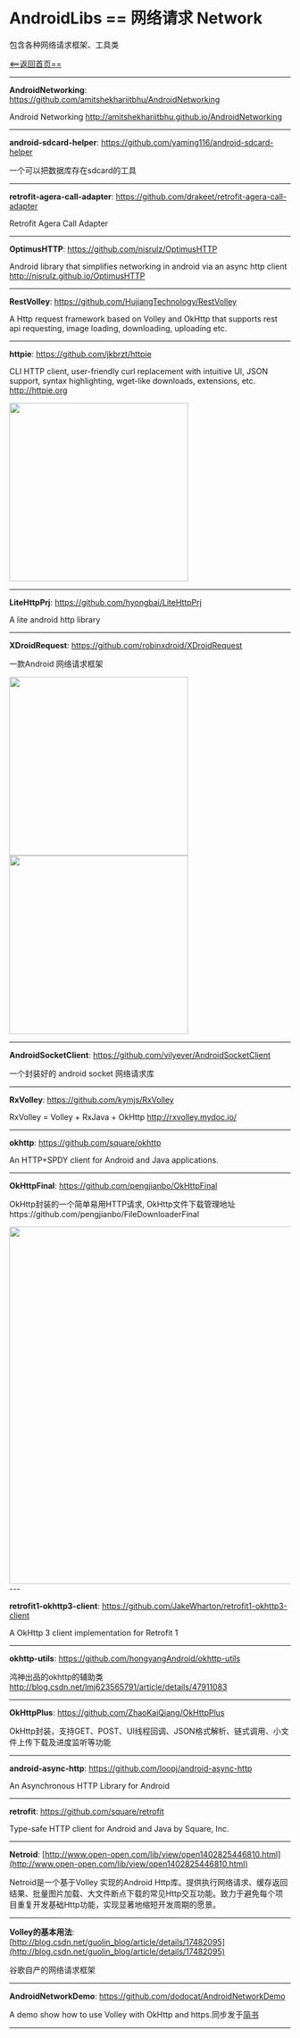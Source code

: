 # AndroidLibs == 网络请求 Network

包含各种网络请求框架、工具类

[<==返回首页==](https://github.com/XXApple/AndroidLibs)

---

**AndroidNetworking**: https://github.com/amitshekhariitbhu/AndroidNetworking

Android Networking http://amitshekhariitbhu.github.io/AndroidNetworking

---

**android-sdcard-helper**: https://github.com/yaming116/android-sdcard-helper

一个可以把数据库存在sdcard的工具

---

**retrofit-agera-call-adapter**: https://github.com/drakeet/retrofit-agera-call-adapter

Retrofit Agera Call Adapter

---

**OptimusHTTP**: https://github.com/nisrulz/OptimusHTTP

Android library that simplifies networking in android via an async http client http://nisrulz.github.io/OptimusHTTP

---

**RestVolley**: https://github.com/HujiangTechnology/RestVolley

A Http request framework based on Volley and OkHttp that supports rest api requesting, image loading, downloading, uploading etc.

---

**httpie**: https://github.com/jkbrzt/httpie

CLI HTTP client, user-friendly curl replacement with intuitive UI, JSON support, syntax highlighting, wget-like downloads, extensions, etc. http://httpie.org

<img src="https://raw.githubusercontent.com/jkbrzt/httpie/master/httpie.png" width="320" />

---

**LiteHttpPrj**: https://github.com/hyongbai/LiteHttpPrj

A lite android http library

---

**XDroidRequest**: https://github.com/robinxdroid/XDroidRequest

一款Android 网络请求框架

<img src="https://raw.githubusercontent.com/robinxdroid/XDroidRequest/master/1.jpg" width="320" /> <img src="https://raw.githubusercontent.com/robinxdroid/XDroidRequest/master/2.jpg" width="320" />

---

**AndroidSocketClient**: https://github.com/vilyever/AndroidSocketClient

一个封装好的 android socket 网络请求库

---

**RxVolley**: https://github.com/kymjs/RxVolley

RxVolley = Volley + RxJava + OkHttp http://rxvolley.mydoc.io/

---

**okhttp**: https://github.com/square/okhttp

An HTTP+SPDY client for Android and Java applications.

---

**OkHttpFinal**: https://github.com/pengjianbo/OkHttpFinal

OkHttp封装的一个简单易用HTTP请求, OkHttp文件下载管理地址https://github.com/pengjianbo/FileDownloaderFinal

<img src="https://raw.githubusercontent.com/pengjianbo/OkHttpFinal/master/images/okhttpfinal.jpg" width="640" />
---

**retrofit1-okhttp3-client**: https://github.com/JakeWharton/retrofit1-okhttp3-client

A OkHttp 3 client implementation for Retrofit 1

---

**okhttp-utils**: https://github.com/hongyangAndroid/okhttp-utils

鸿神出品的okhttp的辅助类 http://blog.csdn.net/lmj623565791/article/details/47911083

---

**OkHttpPlus**: https://github.com/ZhaoKaiQiang/OkHttpPlus

OkHttp封装，支持GET、POST、UI线程回调、JSON格式解析、链式调用、小文件上传下载及进度监听等功能

---

**android-async-http**: https://github.com/loopj/android-async-http

An Asynchronous HTTP Library for Android

---

**retrofit**: https://github.com/square/retrofit

Type-safe HTTP client for Android and Java by Square, Inc. 

---

**Netroid**: [http://www.open-open.com/lib/view/open1402825446810.html](http://www.open-open.com/lib/view/open1402825446810.html)

Netroid是一个基于Volley 实现的Android Http库。提供执行网络请求、缓存返回结果、批量图片加载、大文件断点下载的常见Http交互功能。致力于避免每个项目重复开发基础Http功能，实现显著地缩短开发周期的愿景。

---

**Volley的基本用法**: [http://blog.csdn.net/guolin_blog/article/details/17482095](http://blog.csdn.net/guolin_blog/article/details/17482095)

谷歌自产的网络请求框架

---

**AndroidNetworkDemo**: https://github.com/dodocat/AndroidNetworkDemo

A demo show how to use Volley with OkHttp and https.同步发于[简书](http://www.jianshu.com/p/e58161cbc3a4)

---

